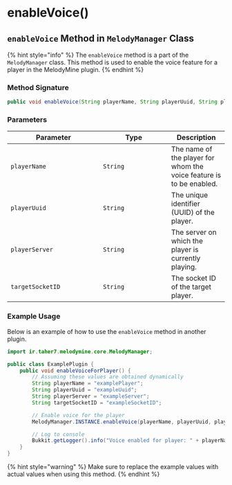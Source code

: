 # enableVoice()

## `enableVoice` Method in `MelodyManager` Class

{% hint style="info" %}
The `enableVoice` method is a part of the `MelodyManager` class. This method is used to enable the voice feature for a player in the MelodyMine plugin.
{% endhint %}

### Method Signature

```java
public void enableVoice(String playerName, String playerUuid, String playerServer, String targetSocketID)
```

### Parameters

<table><thead><tr><th width="198">Parameter</th><th width="142">Type</th><th>Description</th></tr></thead><tbody><tr><td><code>playerName</code></td><td><code>String</code></td><td>The name of the player for whom the voice feature is to be enabled.</td></tr><tr><td><code>playerUuid</code></td><td><code>String</code></td><td>The unique identifier (UUID) of the player.</td></tr><tr><td><code>playerServer</code></td><td><code>String</code></td><td>The server on which the player is currently playing.</td></tr><tr><td><code>targetSocketID</code></td><td><code>String</code></td><td>The socket ID of the target player.</td></tr></tbody></table>

### Example Usage

Below is an example of how to use the `enableVoice` method in another plugin.

```java
import ir.taher7.melodymine.core.MelodyManager;

public class ExamplePlugin {
    public void enableVoiceForPlayer() {
        // Assuming these values are obtained dynamically
        String playerName = "examplePlayer";
        String playerUuid = "exampleUuid";
        String playerServer = "exampleServer";
        String targetSocketID = "exampleSocketID";

        // Enable voice for the player
        MelodyManager.INSTANCE.enableVoice(playerName, playerUuid, playerServer, targetSocketID);

        // Log to console
        Bukkit.getLogger().info("Voice enabled for player: " + playerName + " to socketID: " + targetSocketID);
    }
}
```

{% hint style="warning" %}
Make sure to replace the example values with actual values when using this method.
{% endhint %}
